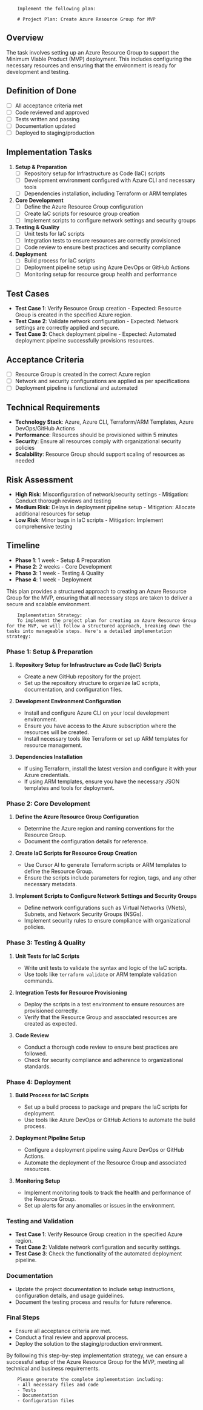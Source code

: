
        Implement the following plan:
        
        # Project Plan: Create Azure Resource Group for MVP

## Overview
The task involves setting up an Azure Resource Group to support the Minimum Viable Product (MVP) deployment. This includes configuring the necessary resources and ensuring that the environment is ready for development and testing.

## Definition of Done
- [ ] All acceptance criteria met
- [ ] Code reviewed and approved
- [ ] Tests written and passing
- [ ] Documentation updated
- [ ] Deployed to staging/production

## Implementation Tasks

1. **Setup & Preparation**
   - [ ] Repository setup for Infrastructure as Code (IaC) scripts
   - [ ] Development environment configured with Azure CLI and necessary tools
   - [ ] Dependencies installation, including Terraform or ARM templates

2. **Core Development**
   - [ ] Define the Azure Resource Group configuration
   - [ ] Create IaC scripts for resource group creation
   - [ ] Implement scripts to configure network settings and security groups

3. **Testing & Quality**
   - [ ] Unit tests for IaC scripts
   - [ ] Integration tests to ensure resources are correctly provisioned
   - [ ] Code review to ensure best practices and security compliance

4. **Deployment**
   - [ ] Build process for IaC scripts
   - [ ] Deployment pipeline setup using Azure DevOps or GitHub Actions
   - [ ] Monitoring setup for resource group health and performance

## Test Cases
- **Test Case 1**: Verify Resource Group creation - Expected: Resource Group is created in the specified Azure region.
- **Test Case 2**: Validate network configuration - Expected: Network settings are correctly applied and secure.
- **Test Case 3**: Check deployment pipeline - Expected: Automated deployment pipeline successfully provisions resources.

## Acceptance Criteria
- [ ] Resource Group is created in the correct Azure region
- [ ] Network and security configurations are applied as per specifications
- [ ] Deployment pipeline is functional and automated

## Technical Requirements
- **Technology Stack**: Azure, Azure CLI, Terraform/ARM Templates, Azure DevOps/GitHub Actions
- **Performance**: Resources should be provisioned within 5 minutes
- **Security**: Ensure all resources comply with organizational security policies
- **Scalability**: Resource Group should support scaling of resources as needed

## Risk Assessment
- **High Risk**: Misconfiguration of network/security settings - Mitigation: Conduct thorough reviews and testing
- **Medium Risk**: Delays in deployment pipeline setup - Mitigation: Allocate additional resources for setup
- **Low Risk**: Minor bugs in IaC scripts - Mitigation: Implement comprehensive testing

## Timeline
- **Phase 1**: 1 week - Setup & Preparation
- **Phase 2**: 2 weeks - Core Development
- **Phase 3**: 1 week - Testing & Quality
- **Phase 4**: 1 week - Deployment

This plan provides a structured approach to creating an Azure Resource Group for the MVP, ensuring that all necessary steps are taken to deliver a secure and scalable environment.
        
        Implementation Strategy:
        To implement the project plan for creating an Azure Resource Group for the MVP, we will follow a structured approach, breaking down the tasks into manageable steps. Here's a detailed implementation strategy:

### Phase 1: Setup & Preparation

1. **Repository Setup for Infrastructure as Code (IaC) Scripts**
   - Create a new GitHub repository for the project.
   - Set up the repository structure to organize IaC scripts, documentation, and configuration files.

2. **Development Environment Configuration**
   - Install and configure Azure CLI on your local development environment.
   - Ensure you have access to the Azure subscription where the resources will be created.
   - Install necessary tools like Terraform or set up ARM templates for resource management.

3. **Dependencies Installation**
   - If using Terraform, install the latest version and configure it with your Azure credentials.
   - If using ARM templates, ensure you have the necessary JSON templates and tools for deployment.

### Phase 2: Core Development

1. **Define the Azure Resource Group Configuration**
   - Determine the Azure region and naming conventions for the Resource Group.
   - Document the configuration details for reference.

2. **Create IaC Scripts for Resource Group Creation**
   - Use Cursor AI to generate Terraform scripts or ARM templates to define the Resource Group.
   - Ensure the scripts include parameters for region, tags, and any other necessary metadata.

3. **Implement Scripts to Configure Network Settings and Security Groups**
   - Define network configurations such as Virtual Networks (VNets), Subnets, and Network Security Groups (NSGs).
   - Implement security rules to ensure compliance with organizational policies.

### Phase 3: Testing & Quality

1. **Unit Tests for IaC Scripts**
   - Write unit tests to validate the syntax and logic of the IaC scripts.
   - Use tools like `terraform validate` or ARM template validation commands.

2. **Integration Tests for Resource Provisioning**
   - Deploy the scripts in a test environment to ensure resources are provisioned correctly.
   - Verify that the Resource Group and associated resources are created as expected.

3. **Code Review**
   - Conduct a thorough code review to ensure best practices are followed.
   - Check for security compliance and adherence to organizational standards.

### Phase 4: Deployment

1. **Build Process for IaC Scripts**
   - Set up a build process to package and prepare the IaC scripts for deployment.
   - Use tools like Azure DevOps or GitHub Actions to automate the build process.

2. **Deployment Pipeline Setup**
   - Configure a deployment pipeline using Azure DevOps or GitHub Actions.
   - Automate the deployment of the Resource Group and associated resources.

3. **Monitoring Setup**
   - Implement monitoring tools to track the health and performance of the Resource Group.
   - Set up alerts for any anomalies or issues in the environment.

### Testing and Validation

- **Test Case 1**: Verify Resource Group creation in the specified Azure region.
- **Test Case 2**: Validate network configuration and security settings.
- **Test Case 3**: Check the functionality of the automated deployment pipeline.

### Documentation

- Update the project documentation to include setup instructions, configuration details, and usage guidelines.
- Document the testing process and results for future reference.

### Final Steps

- Ensure all acceptance criteria are met.
- Conduct a final review and approval process.
- Deploy the solution to the staging/production environment.

By following this step-by-step implementation strategy, we can ensure a successful setup of the Azure Resource Group for the MVP, meeting all technical and business requirements.
        
        Please generate the complete implementation including:
        - All necessary files and code
        - Tests
        - Documentation
        - Configuration files
        